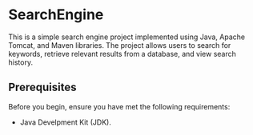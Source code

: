 # SearchEngine
This is a simple search engine project implemented using Java, Apache Tomcat, and Maven libraries. The project allows users to search for keywords, retrieve relevant results from a database, and view search history.

## Prerequisites
Before you begin, ensure you have met the following requirements:
- Java Develpment Kit (JDK).

